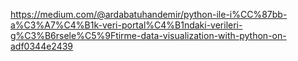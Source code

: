 https://medium.com/@ardabatuhandemir/python-ile-i%CC%87bb-a%C3%A7%C4%B1k-veri-portal%C4%B1ndaki-verileri-g%C3%B6rsele%C5%9Ftirme-data-visualization-with-python-on-adf0344e2439
